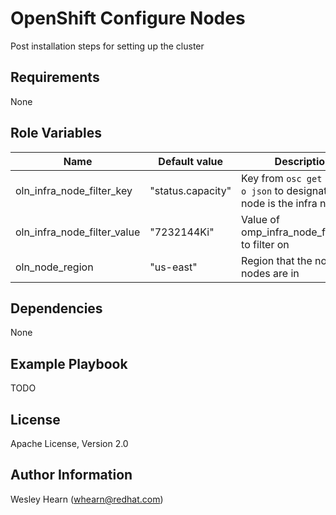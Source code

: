 OpenShift Configure Nodes
=========

Post installation steps for setting up the cluster

Requirements
------------

None

Role Variables
--------------

| Name                        | Default value     | Description                                                                |
|-----------------------------|-------------------|----------------------------------------------------------------------------|
| oln_infra_node_filter_key   | "status.capacity" | Key from `osc get nodes -o json` to designate which node is the infra node |
| oln_infra_node_filter_value | "7232144Ki"       | Value of omp_infra_node_filter_key to filter on |
| oln_node_region             | "us-east"         | Region that the none infra nodes are in |

Dependencies
------------

None

Example Playbook
----------------

TODO

License
-------

Apache License, Version 2.0

Author Information
------------------

Wesley Hearn (whearn@redhat.com)
